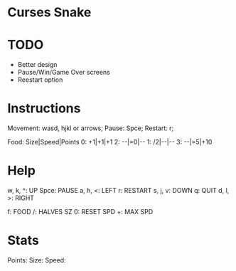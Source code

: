 # Curses Snake

# TODO
- Better design
- Pause/Win/Game Over screens
- Reestart option

# Instructions
Movement: wasd, hjkl or arrows;
Pause: Spce;   Restart: r;

Food: Size|Speed|Points
0: +1|+1|+1    2: --|=0|--
1: /2|--|--    3: --|=5|+10

# Help
w, k, ^: UP     Spce: PAUSE
a, h, <: LEFT   r: RESTART
s, j, v: DOWN   q: QUIT
d, l, >: RIGHT

f: FOOD         /: HALVES SZ
0: RESET SPD    +: MAX SPD

# Stats
Points:
Size:       Speed:
